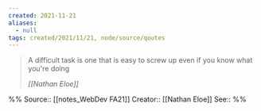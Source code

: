 ```yaml
---
created: 2021-11-21 
aliases:
  - null
tags: created/2021/11/21, node/source/qoutes
---
```

> A difficult task is one that is easy to screw up even if you know what you're doing
>
> <cite>[[Nathan Eloe]]</cite>

%%
Source:: [[notes_WebDev FA21]]
Creator:: [[Nathan Eloe]]
See:: 
%%
